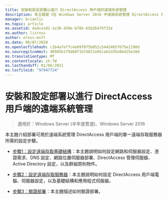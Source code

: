 ```yaml
---
title: 安裝和設定部署以進行 DirectAccess 用戶端的遠端系統管理
description: 本主題是《在 Windows Server 2016 中遠端系統管理 DirectAccess 用戶端》指南的一部分。
manager: brianlic
ms.topic: article
ms.assetid: 4adce101-1e30-439e-b78b-65b26479f33e
ms.author: lizross
author: eross-msft
ms.date: 08/07/2020
ms.openlocfilehash: c1b4a7ef7c4e09f075b052c5442465f675e2190d
ms.sourcegitcommit: 40905b1f9d68f1b7d821e05cab2d35e9b425e38d
ms.translationtype: MT
ms.contentlocale: zh-TW
ms.lasthandoff: 01/06/2021
ms.locfileid: "97947724"
---
```

# <a name="install-and-configure-deployment-for-remote-management-of-directaccess-clients"></a>安裝和設定部署以進行 DirectAccess 用戶端的遠端系統管理

>適用於：Windows Server (半年度管道)、Windows Server 2016

本主題介紹部署可用於遠端系統管理 DirectAccess 用戶端的單一遠端存取服務器所需的設定步驟。

-   [步驟1：設定遠端存取基礎結構](Step-1-Configure-the-Remote-Access-Infrastructure.md)：本主題說明如何設定網路和伺服器設定、憑證需求、DNS 設定、網路位置伺服器部署、DirectAccess 管理伺服器、Active Directory 設定，以及群組原則物件。

-   [步驟2：設定遠端存取服務器](Step-2-Configure-the-Remote-Access-Server.md)：本主題說明如何設定 DirectAccess 用戶端電腦、伺服器設定，以及基礎結構和應用程式伺服器。

-   [步驟3：驗證部署](Step-3-Verify-the-Deployment_2.md)：本主題描述如何驗證部署。




